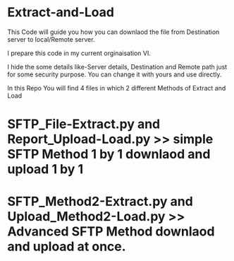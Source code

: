 # Extract-and-Load

This Code will guide you how you can downlaod the file from Destination server to local/Remote server.

I prepare this code in my current orginaisation VI.

I hide the some details like-Server details, Destination and Remote path just for some security purpose. You can change it with yours and use directly.

In this Repo You will find 4 files in which 2 different Methods of Extract and Load

# SFTP_File-Extract.py and Report_Upload-Load.py >> simple SFTP Method 1 by 1 downlaod and upload 1 by 1

# SFTP_Method2-Extract.py and Upload_Method2-Load.py >> Advanced SFTP Method downlaod and upload at once.



